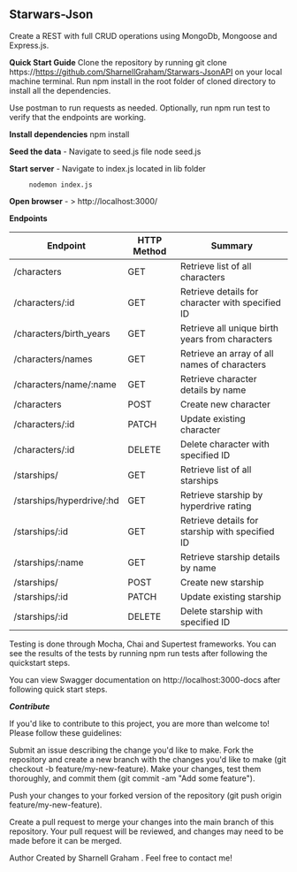 ## Starwars-Json
Create a REST with full CRUD operations using MongoDb, Mongoose and Express.js.




**Quick Start Guide**
Clone the repository by running git clone https://https://github.com/SharnellGraham/Starwars-JsonAPI on your local machine terminal.
Run npm install in the root folder of cloned directory to install all the dependencies.

Use postman to run requests as needed.
Optionally, run npm run test to verify that the endpoints are working.

 **Install dependencies**
     npm install
  

 **Seed the data**
    - Navigate to seed.js file 
         node seed.js 

 **Start server**
    - Navigate to index.js located in lib folder

         nodemon index.js
     

 **Open browser**
    - > http://localhost:3000/



**Endpoints**

| Endpoint                       | HTTP Method | Summary                                             |
|--------------------------------|-------------|-----------------------------------------------------|
| /characters                | GET         | Retrieve list of all characters                     |
| /characters/:id            | GET         | Retrieve details for character with specified ID    |
| /characters/birth_years    | GET         | Retrieve all unique birth years from characters     |
| /characters/names          | GET         | Retrieve an array of all names of characters        |
| /characters/name/:name     | GET         | Retrieve character details by name                  |
| /characters                | POST        | Create new character                                 |
| /characters/:id            | PATCH       | Update existing character                            |
| /characters/:id            | DELETE      | Delete character with specified ID                  |
| /starships/               | GET         | Retrieve list of all starships                      |
| /starships/hyperdrive/:hd  | GET         | Retrieve starship by hyperdrive rating               |
| /starships/:id             | GET         | Retrieve details for starship with specified ID      |
| /starships/:name           | GET         | Retrieve starship details by name                    |
| /starships/               | POST        | Create new starship                                  |
| /starships/:id             | PATCH       | Update existing starship                             |
| /starships/:id             | DELETE      | Delete starship with specified ID                    |




Testing is done through Mocha, Chai and Supertest frameworks. You can see the results of the tests by running npm run tests after following the quickstart steps.

You can view Swagger documentation on http://localhost:3000-docs after following quick start steps.




**_Contribute_**

If you'd like to contribute to this project, you are more than welcome to! Please follow these guidelines:

Submit an issue describing the change you'd like to make.
Fork the repository and create a new branch with the changes you'd like to make (git checkout -b feature/my-new-feature).
Make your changes, test them thoroughly, and commit them (git commit -am "Add some feature").

Push your changes to your forked version of the repository (git push origin feature/my-new-feature).

Create a pull request to merge your changes into the main branch of this repository. Your pull request will be reviewed, and changes may need to be made before it can be merged.






Author
Created by Sharnell Graham . Feel free to contact me!

